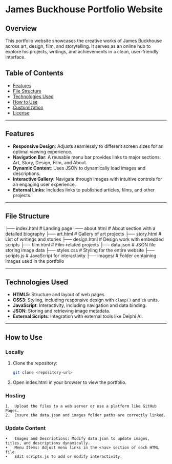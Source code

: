 # James Buckhouse Portfolio Website

## Overview
This portfolio website showcases the creative works of James Buckhouse across art, design, film, and storytelling. It serves as an online hub to explore his projects, writings, and achievements in a clean, user-friendly interface.

## Table of Contents
- [Features](#features)
- [File Structure](#file-structure)
- [Technologies Used](#technologies-used)
- [How to Use](#how-to-use)
- [Customization](#customization)
- [License](#license)

---

## Features
- **Responsive Design**: Adjusts seamlessly to different screen sizes for an optimal viewing experience.
- **Navigation Bar**: A reusable menu bar provides links to major sections: Art, Story, Design, Film, and About.
- **Dynamic Content**: Uses JSON to dynamically load images and descriptions.
- **Interactive Gallery**: Navigate through images with intuitive controls for an engaging user experience.
- **External Links**: Includes links to published articles, films, and other projects.

---

## File Structure

├── index.html          # Landing page
├── about.html          # About section with a detailed biography
├── art.html            # Gallery of art projects
├── story.html          # List of writings and stories
├── design.html         # Design work with embedded scripts
├── film.html           # Film-related projects
├── data.json           # JSON file storing image data
├── styles.css          # Styling for the entire website
├── scripts.js          # JavaScript for interactivity
├── images/             # Folder containing images used in the portfolio

---

## Technologies Used
- **HTML5**: Structure and layout of web pages.
- **CSS3**: Styling, including responsive design with `clamp()` and `ch` units.
- **JavaScript**: Interactivity, including navigation and data binding.
- **JSON**: Storing and retrieving image metadata.
- **External Scripts**: Integration with external tools like Delphi AI.

---

## How to Use

### Locally
1. Clone the repository:
   ```bash
   git clone <repository-url>
2.	Open index.html in your browser to view the portfolio.

### Hosting

	1.	Upload the files to a web server or use a platform like GitHub Pages.
	2.	Ensure the data.json and images folder paths are correctly linked.

### Update Content

	•	Images and Descriptions: Modify data.json to update images, titles, and descriptions dynamically.
	•	Menu Items: Adjust menu links in the <nav> section of each HTML file.	
	•   Edit scripts.js to add or modify interactivity.